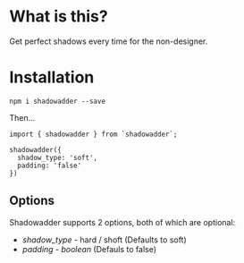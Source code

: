 # What is this?

Get perfect shadows every time for the non-designer.

# Installation 

`npm i shadowadder --save`

Then...

```
import { shadowadder } from `shadowadder`;

shadowadder({
  shadow_type: 'soft',
  padding: 'false'
})

```

## Options

Shadowadder supports 2 options, both of which are optional:

- *shadow_type* - hard / shoft (Defaults to soft)
- *padding* - _boolean_ (Defauls to false)
